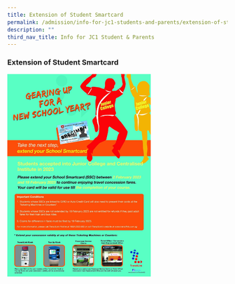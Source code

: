 ```yaml
---
title: Extension of Student Smartcard
permalink: /admission/info-for-jc1-students-and-parents/extension-of-student-smartcard/
description: ""
third_nav_title: Info for JC1 Student & Parents
---
```

### **Extension of Student Smartcard**

<img src="/images/extensionofstudentsmartcard.jpg" style="width:65%">
